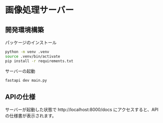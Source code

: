 # 画像処理サーバー

## 開発環境構築

パッケージのインストール

```bash
python -m venv .venv
source .venv/bin/activate
pip install -r requirements.txt
```

サーバーの起動

```bash
fastapi dev main.py
```

## APIの仕様

サーバーが起動した状態で http://localhost:8000/docs にアクセスすると、APIの仕様書が表示されます。
